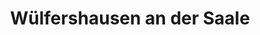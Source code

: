 ---
title: Wülfershausen an der Saale
url: /wuelfershausen-an-der-saale/
latitude: 50.328
longitude: 10.332
---